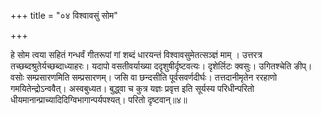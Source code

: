 +++
title = "०४ विश्वावसुं सोम"

+++

हे सोम त्वया सहितं गन्धर्वं गीतरूपां गां शब्दं धारयन्तं विश्वावसुमेतत्सञ्ज्ञं माम् । उत्तरत्र तच्छब्दश्रुतेर्यच्छब्दाध्याहरः। यदापो वसतीवर्याख्या ददृशुषीर्दृष्टवत्यः। दृशेर्लिटः क्वसुः। उगितश्चेति ङीप्। वसोः सम्प्रसारणमिति सम्प्रसारणम्। जसि वा छन्दसीति पूर्वसवर्णदीर्घः। तत्तदानीमृतेन ररहाणो गमयितेन्द्रोऽन्ववैत्। अस्वबुध्यत। बुद्ध्वा च कुत्र यज्ञः प्रवृत्त इति सूर्यस्य परिधीन्परितो धीयमानान्प्राच्यादिदिग्विभागान्पर्यपश्यत्। परितो दृष्टवान्॥४॥